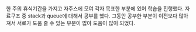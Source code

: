 한 주의 휴식기간을 가지고 자주스에 모여 각자 목표한 부분에 있어 학습을 진행했다. 
자료구조 중 stack과 queue에 대해서 공부를 했다. 그동안 공부한 부분이 이전보다 많아져서 서로가 도움 줄 수 있는 부분이 많아 도움이 많이 되었다.
